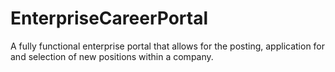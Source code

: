 # EnterpriseCareerPortal
A fully functional enterprise portal that allows for the posting, application for and selection of new positions within a company.
